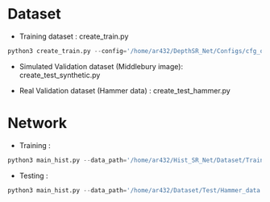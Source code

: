 # Dataset 
- Training dataset : create_train.py

```python
python3 create_train.py --config='/home/ar432/DepthSR_Net/Configs/cfg_original_scale4.yaml' --out_dir='/home/ar432/Hist_SR_Net/Dataset/Train' --downsample_type='nearest' --data_type='MPI' --Dir_import='/home/ar432/DepthSR_Net/Dataset'
```


- Simulated Validation dataset (Middlebury image): create_test_synthetic.py

- Real Validation dataset (Hammer data) : create_test_hammer.py 

# Network 
- Training : 

```python
python3 main_hist.py --data_path='/home/ar432/Hist_SR_Net/Dataset/Train/depth_4/DATA_TRAIN_HISTOGRAM_MPIMPI_nearest' --is_train='1' --config='/home/ar432/DepthSR_Net/Configs/cfg_original_scale4.yaml' --checkpoint_dir='/home/ar432/Hist_SR_Net/Checkpoint/new_MPI'  --result_path='/home/ar432/Hist_SR_Net/Results/new_MPI/' --save_parameters='1'  --loss_type='l2' --optimizer_type='Adam'
```

- Testing :

```python
python3 main_hist.py --data_path='/home/ar432/Dataset/Test/Hammer_data' --is_train='0' --config='/home/ar432/DepthSR_Net/Configs/cfg_original_scale4.yaml' --checkpoint_dir='/home/ar432/Hist_SR_Net/Checkpoint/new_MPI'  --result_path='/home/ar432/Hist_SR_Net/Results/new_MPI/Test_Hammer' --save_parameters='1'  --loss_type='l2' --optimizer_type='Adam'
```